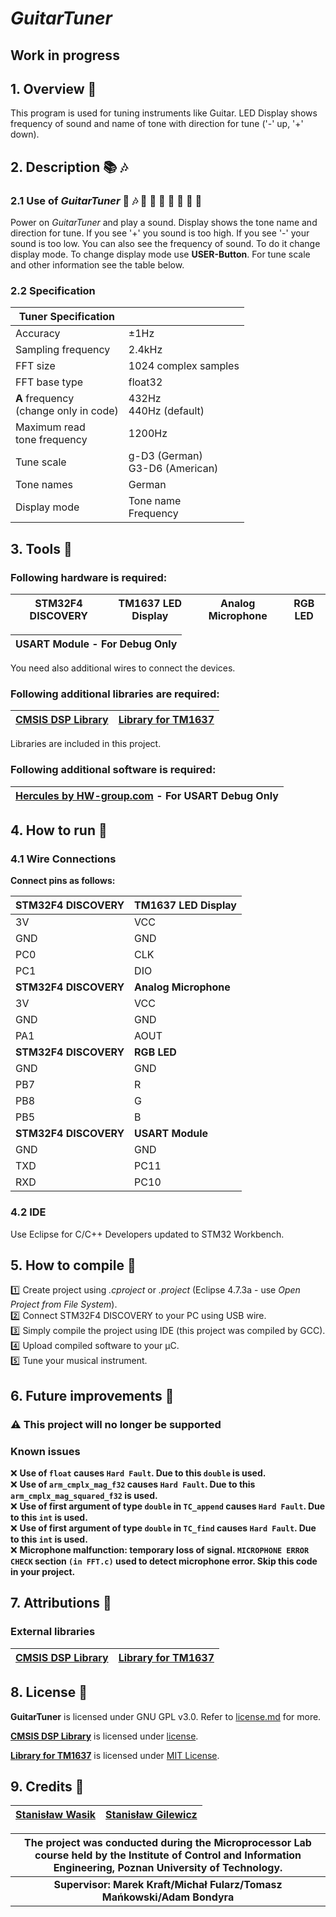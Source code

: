 ﻿# *GuitarTuner*

## Work in progress

## 1. Overview :eyes:
This program is used for tuning instruments like Guitar. LED Display shows frequency of sound and name of tone with direction for tune ('-' up, '+' down).

## 2. Description :books: :notes:
### 2.1 Use of *GuitarTuner* :musical_score: :notes: :musical_note: :trumpet: :saxophone: :postal_horn: :guitar: :violin: :musical_keyboard: 
Power on *GuitarTuner* and play a sound. Display shows the tone name and direction for tune. If you see '+' you sound is too high. If you see '-' your sound is too low. You can also see the frequency of sound. To do it change display mode. To change display mode use **USER-Button**. For tune scale and other information see the table below. 

### 2.2 Specification
| Tuner Specification | |
| --- | --- |
| Accuracy | ±1Hz |
| Sampling frequency | 2.4kHz |
| FFT size | 1024 complex samples | 
| FFT base type | float32 |
| **A** frequency <br/> (change only in code) | 432Hz <br/> 440Hz (default) |
| Maximum read <br/> tone frequency | 1200Hz |
| Tune scale | g-D3 (German) <br/> G3-D6 (American) |
| Tone names | German |
| Display mode | Tone name <br/> Frequency |

## 3. Tools :wrench:
### Following hardware is required:

| STM32F4 DISCOVERY | TM1637 LED Display | Analog Microphone | RGB LED |
| --- | --- | --- | --- |

| USART Module - For Debug Only |
| --- |

You need also additional wires to connect the devices.

### Following additional libraries are required:
| [CMSIS DSP Library](https://github.com/ARM-software/CMSIS) | [Library for TM1637](https://github.com/rogerdahl/stm32-tm1637) |
| --- | --- |

Libraries are included in this project.

### Following additional software is required:

| [Hercules by HW-group.com](https://www.hw-group.com/products/hercules/index_en.html) - For USART Debug Only |
| --- |

## 4. How to run :electric_plug:
### 4.1 Wire Connections 

**Connect pins as follows:** <br/>

| **STM32F4 DISCOVERY** | **TM1637 LED Display** | 
| ----------------- | ------------------ |
| 3V | VCC |
| GND | GND |
| PC0 | CLK |
| PC1 | DIO |
| **STM32F4 DISCOVERY** | **Analog Microphone** |
| 3V | VCC |
| GND | GND |
| PA1 | AOUT |
| **STM32F4 DISCOVERY** | **RGB LED** |
| GND | GND |
| PB7 | R |
| PB8 | G |
| PB5 | B |
| **STM32F4 DISCOVERY** | **USART Module** |
| GND | GND |
| TXD | PC11 |
| RXD | PC10 |

### 4.2 IDE
Use Eclipse for C/C++ Developers updated to STM32 Workbench.

## 5. How to compile :page_with_curl:
:one: Create project using *.cproject* or *.project* (Eclipse 4.7.3a - use *Open Project from File System*). <br/>
:two: Connect STM32F4 DISCOVERY to your PC using USB wire. <br/>
:three: Simply compile the project using IDE (this project was compiled by GCC). <br/>
:four: Upload compiled software to your μC. <br/>
:five: Tune your musical instrument. 

## 6. Future improvements :seedling:
### :warning: This project will no longer be supported

### Known issues
:x: **Use of `float` causes `Hard Fault`. Due to this `double` is used.**<br/>
:x: **Use of `arm_cmplx_mag_f32` causes `Hard Fault`. Due to this `arm_cmplx_mag_squared_f32` is used.** <br/>
:x: **Use of first argument of type `double` in `TC_append` causes `Hard Fault`. Due to this `int` is used.** <br/>
:x: **Use of first argument of type `double` in `TC_find` causes `Hard Fault`. Due to this `int` is used.** <br/>
:x: **Microphone malfunction: temporary loss of signal. `MICROPHONE ERROR CHECK` section `(in FFT.c)` used to detect microphone error. Skip this code in your project.** <br/>

## 7. Attributions :bookmark_tabs:
### External libraries
| [CMSIS DSP Library](https://github.com/ARM-software/CMSIS) | [Library for TM1637](https://github.com/rogerdahl/stm32-tm1637) |
| --- | --- |

## 8. License :scroll:
**GuitarTuner** is licensed under GNU GPL v3.0. Refer to [license.md](https://github.com/PUT-PTM/GuitarTuner/blob/master/license.md) for more. <br/>

**[CMSIS DSP Library](https://github.com/ARM-software/CMSIS)** is licensed under [license](https://github.com/ARM-software/CMSIS/blob/master/CMSIS/DSP_Lib/license.txt).
 <br/>

**[Library for TM1637](https://github.com/rogerdahl/stm32-tm1637/)** is licensed under [MIT License](https://github.com/rogerdahl/stm32-tm1637/blob/master/LICENSE.md). <br/>

## 9. Credits :gem:

| [Stanisław Wasik](https://github.com/st-wasik) | [Stanisław Gilewicz](https://github.com/forgut) |
| --- | --- | 


| **The project was conducted during the Microprocessor Lab course held by the Institute of Control and Information Engineering, Poznan University of Technology.** |
| :---: |
| **Supervisor: Marek Kraft/Michał Fularz/Tomasz Mańkowski/Adam Bondyra** |

